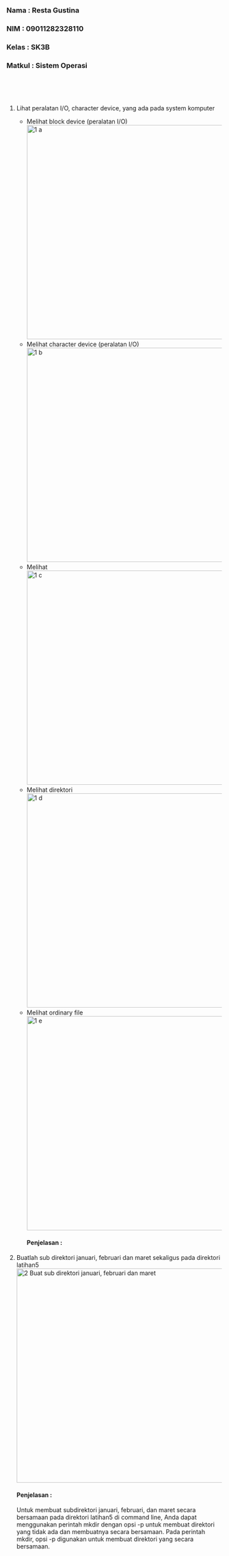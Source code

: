 ### Nama : Resta Gustina
### NIM : 09011282328110
### Kelas : SK3B
### Matkul : Sistem Operasi
<br>
<br>
<br>

1. Lihat peralatan I/O, character device, yang ada pada system komputer
   - Melihat block device (peralatan I/O)\
     <img width ="500" alt="1 a" src="https://github.com/user-attachments/assets/2543cd6d-c4ef-4e02-97af-8b812457bf87"> 
   - Melihat character device (peralatan I/O) \
     <img width ="500" alt="1 b" src="https://github.com/user-attachments/assets/b814242f-1109-4324-a7d4-56bbf272f5af">
   - Melihat \
     <img width ="500" alt="1 c" src="https://github.com/user-attachments/assets/246a12fa-d9f7-4358-a312-7cf03767a295"> 
   - Melihat direktori \
     <img width ="500" alt="1 d" src="https://github.com/user-attachments/assets/4126406e-e945-4ab2-9803-6a659ad848df"> 
   - Melihat ordinary file \
     <img width ="500" alt="1 e" src="https://github.com/user-attachments/assets/3d54722e-11a8-400a-b232-72198ed21b98">
     #### Penjelasan :

2. Buatlah sub direktori januari, februari dan maret sekaligus pada direktori latihan5\
     <img width ="500" alt="2 Buat sub direktori januari, februari dan maret" src="https://github.com/user-attachments/assets/b962c732-7a3c-42c6-971e-2767f5147428"> 
     #### Penjelasan :
   Untuk membuat subdirektori januari, februari, dan maret secara bersamaan pada direktori latihan5 di command line, Anda dapat menggunakan perintah mkdir dengan opsi -p untuk membuat direktori yang tidak ada dan membuatnya secara bersamaan. Pada perintah mkdir, opsi -p digunakan untuk membuat direktori yang secara bersamaan.


<br>
<br>
<br>


